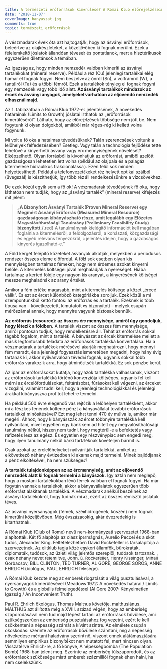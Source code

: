 ```yaml
---
title: A természeti erőforrások kimerülése? A Római Klub előrejelzéseinek kudarca
date: '2018-11-07'
coverImage: banyaszat.jpg
comments: true
topic: természeti erőforrások
---
```

A vészmadarak évek óta azt hajtogatják, hogy az ásványi erőforrások, beleértve az olajkészleteket, a közeljövőben ki fognak merülni. Ezek a félelemkeltő jóslatok állandóan tévesek és pontatlanok, mert a hisztérikusok egyszerűen dilettánsok a témában.

Az igazság az, hogy minden nemzedék valóban kimeríti az ásványi tartalékokat (mineral reserve). Például a réz (Cu) jelenlegi tartalékai elég hamar el fognak fogyni. Nem beszélve az ónról (Sn), a volfrámról (W), a tantálról (Ta) és a többi fémről. Ezek a tartalékok tényleg el fognak fogyni egy nemzedék vagy több idő alatt. **Az ásványi tartalékok mindazok az ércek és ásványi anyagok, amelyeket várhatóan az eljövendő nemzedék elhasznál majd.**

Az 1. táblázatban a Római Klub 1972-es jelentésének, A növekedés határainak (Limits to Growth) jóslatai láthatók az „erőforrások kimerüléséről”. Látható, hogy az előrejelzések többsége nem jött be. Nem fogytunk ki olyan dolgokból, amikből már réges-rég ki kellett volna fogynunk.

Mi volt a fő oka a hatalmas tévedésüknek? Talán szerencsések voltunk a lelőhelyek felfedezésében? Esetleg. Vagy talán a technológia fejlődése tette lehetővé a kinyerhető ásvány vagy érc mennyiségének növelését? Elképzelhető. Olyan forrásból is kivonhatjuk az erőforrást, amiből azelőtt gazdaságosan lehetetlen lett volna (például az olajpala és a palagáz kitermelése hidraulikus frakcionálással). Ezen felül sok minden helyettesíthető. Például a telefonvezetékeket réz helyett optikai szálból (üvegszál) is készíthetjük, így több réz áll rendelkezésünkre a vízcsövekhez.

De ezek közül egyik sem a fő ok! A vészmadarak tévedésének fő oka, hogy láthatóan nem tudják, hogy az „ásványi tartalék” (mineral reserve) kifejezés mit jelent:

>**„A Bizonyított Ásványi Tartalék (Proven Mineral Reserve) egy Megmért Ásványi Erőforrás (Measured Mineral Resource) gazdaságosan kibányászható része, amit legalább egy Előzetes Megvalósíthatósági Tanulmány (Preliminary Feasibility Study) bizonyított.**{.red} A tanulmánynak kielégítő információt kell magában foglalnia a kitermelésről, a feldolgozásról, a kohászati, közgazdasági és egyéb releváns tényezőkről, a jelentés idején, hogy a gazdaságos kinyerés igazolható-e.”


A Föld kérgét felépítő kőzeteket ásványok alkotják, melyekben a periódusos rendszer összes eleme előfordul. A föld sok esetben olyan kis mennyiségben tartalmaz fémeket, hogy nem érdemes azokat kinyerni belőle. A kitermelés költségei jóval meghaladják a nyereséget. Hiába tartalmaz a kerted földje egy nagyon kis aranyat, a kinyerésének költségei messze meghaladnák az arany értékét.

Amikor a fém értéke magasabb, mint a kitermelés költsége a kőzet „érccé válik”. És ezt az ércet különböző kategóriákba soroljuk. Ezek közül a mi szempontunkból kettő fontos: az erőforrás és a tartalék. Ezeknek is több típusa van – következetett, kimutatott és bizonyított – melyek csupán mérőszámai annak, hogy mennyire vagyunk biztosak bennük.

**Az erőforrás (resource): az összes érc mennyisége, amiről úgy gondoljuk, hogy létezik a földben.** A tartalék viszont az összes fém mennyisége, amiről pontosan tudjuk, hogy rendelkezésre áll. Tehát az erőforrás sokkal tágabb fogalom, mint a tartalék. A bányászat az ércek kitermelése mellett a másik legfontosabb feladata az erőforrások tartalékká konvertálása. Ha a vészmadarak a tartalékok mérésével akarják meghatározni, hogy mennyi fém maradt, és a jelenlegi fogyasztás ismeretében megadni, hogy hány évig tartanak ki, akkor nyilvánvalóan tévedni fognak, ugyanis sokkal több erőforrás várakozik arra, hogy átminősítsék tartalékká. Ez sok pénzbe kerül.

Az ipar az erőforrásokat kutatja, hogy azok tartalékká válhassanak, viszont az erőforrások tartalékká történő konverziója költséges, ugyanis fel kell mérni az ércelőfordulásokat, feltárásokat, fúrásokat kell végezni, az érceket vizsgálni, valamint tudni kell, hogy a jelenlegi technológiákkal és jelenlegi árakkal kibányászva profitot lehet-e termelni.

Ha például 500 évre elegendő vas rejtőzik a lelőhelyen tartalékként, akkor mi a fészkes fenének költene pénzt a bányavállalat további erőforrások tartalékká minősítésével? Ezt meg lehet tenni 470 év múlva is, amikor már megéri. Ahhoz, hogy kibányásszák az ércet többnyire tartalékká kell nyilvánítani, mivel egyetlen egy bank sem ad hitelt egy megvalósíthatósági tanulmány nélkül, hiszen nem tudni, hogy megtérül-e a befektetés vagy ráfizetés lesz az egész. És egyetlen egy részvénypiac sem engedi meg, hogy ilyen tanulmány nélkül bárki tartaléknak követeljen bármit is.

Csak azokat az érclelőhelyeket nyilvánítják tartalékká, amiket az elkövetkező néhány évtizedben ki akarnak majd termelni. Minek bajlódjanak a pénz elköltésével, ha nem szükséges?

**A tartalék tulajdonképpen az az ércmennyiség, amit az eljövendő nemzedék alatt ki fognak termelni a bányászok.** Így aztán nem meglepő, hogy a mostani tartalékokban lévő fémek valóban el fognak fogyni. Ha már fogytán vannak a tartalékok, akkor a bányavállalatok egyszerűen több erőforrást alakítanak tartalékká. A vészmadarak anélkül beszélnek az ásványi tartalékokról, hogy tudnák mi az, ezért az összes rémisztő jóslatuk téves.

Az ásványi nyersanyagok (fémek, szénhidrogének, kőszén) nem fognak kimerülni közeljövőben. Még évszázadokig, akár évezredekig is kitarthatnak.

A Római Klub (Club of Rome) nevű nem-kormányzati szervezetet 1968-ban alapították. Két fő alapítója az olasz iparmágnás, Aurelio Peccei és a skót tudós, Alexander King. Feltételezhetően David Rockefeller is társalapítója a szervezetnek. Az elitklub tagja közé egykori államfők, bürokraták, diplomaták, tudósok, az üzleti világ jelentős szereplői, tudósok tartoznak. , csak néhány nevet felemlítve, John. D. Rockefeller, Henry Kissinger, Mihail Gorbacsov, BILL CLINTON, TED TURNER, AL GORE, GEORGE SOROS, ANNE EHRLICH (biológus, PAUL EHRLICH felesége).

A Római Klub kezdte meg az emberek riogatását a világ pusztulásával, a nyersanyagok kimerülésével (Meadows 1972: A növekedés határai / Limits to Growth) és a globális felmelegedéssel (Al Gore 2007: Kényelmetlen Igazság / An Inconvenient Truth).

Paul R. Ehrlich ökológus, Thomas Malthus követője, malthusiánus. MALTHUS azt állította még a XVIII. század végén, hogy az emberiség szaporodásával nem tud majd lépést tartani az erőforrások bővülése, ami szükségszerűen az emberiség pusztulásához fog vezetni, ezért le kell csökkenteni a népesség számát a kívánt szintre. Az elmélete csupán okoskodás: szerinte az erőforrások bővülése számtani, míg a népesség növekedése mértani haladvány szerint nő, viszont ennek alátámasztására semmilyen empirikus bizonyítékot nem mutatott fel, mert nincsen olyan. Visszatérve Ehrlich-re, a fő könyve, A népességbomba (The Population Bomb) 1968-ban jelent meg. Szerinte az emberiség túlszaporodott, és az erőforrások szűkössége miatt emberek százmilliói fognak éhen halni, ha nem cselekszünk.
